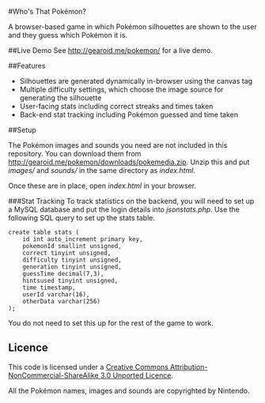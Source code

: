 #Who's That Pokémon?

A browser-based game in which Pokémon silhouettes are shown to the user and they guess which Pokémon it is. 

##Live Demo
See http://gearoid.me/pokemon/ for a live demo.

##Features

* Silhouettes are generated dynamically in-browser using the canvas tag
* Multiple difficulty settings, which choose the image source for generating the silhouette
* User-facing stats including correct streaks and times taken
* Back-end stat tracking including Pokémon guessed and time taken

##Setup

The Pokémon images and sounds you need are not included in this repository. You can download them from http://gearoid.me/pokemon/downloads/pokemedia.zip. Unzip this and put _images/_ and _sounds/_ in the same directory as _index.html_.

Once these are in place, open _index.html_ in your browser.

###Stat Tracking
To track statistics on the backend, you will need to set up a MySQL database and put the login details into _jsonstats.php_. Use the following SQL query to set up the stats table.

```mysql
create table stats (
    id int auto_increment primary key,
    pokemonId smallint unsigned,
    correct tinyint unsigned,
    difficulty tinyint unsigned,
    generation tinyint unsigned,
    guessTime decimal(7,3),
    hintsused tinyint unsigned,
    time timestamp,
    userId varchar(16),
    otherData varchar(256)
);
```

You do not need to set this up for the rest of the game to work.

## Licence
This code is licensed under a [Creative Commons Attribution-NonCommercial-ShareAlike 3.0 Unported Licence]("http://creativecommons.org/licenses/by-nc-sa/3.0/").

All the Pokémon names, images and sounds are copyrighted by Nintendo.
